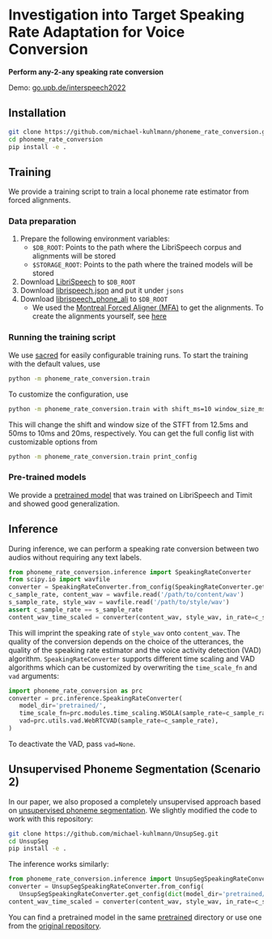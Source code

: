 # Investigation into Target Speaking Rate Adaptation for Voice Conversion

**Perform any-2-any speaking rate conversion**

Demo: [go.upb.de/interspeech2022](https://groups.uni-paderborn.de/nt/interspeech2022_vc/index.html)

## Installation
```bash
git clone https://github.com/michael-kuhlmann/phoneme_rate_conversion.git
cd phoneme_rate_conversion
pip install -e .
```

## Training
We provide a training script to train a local phoneme rate estimator from forced alignments.

### Data preparation
1. Prepare the following environment variables:
   - `$DB_ROOT`: Points to the path where the LibriSpeech corpus and alignments will be stored
    - `$STORAGE_ROOT`: Points to the path where the trained models will be stored
2. Download [LibriSpeech](https://www.openslr.org/12/) to `$DB_ROOT`
3. Download [librispeech.json](https://uni-paderborn.sciebo.de/s/f6xCGx1R4lXO24c) and put it under `jsons`
4. Download [librispeech_phone_ali](https://uni-paderborn.sciebo.de/s/f6xCGx1R4lXO24c) to `$DB_ROOT`
    - We used the [Montreal Forced Aligner (MFA)](https://github.com/MontrealCorpusTools/Montreal-Forced-Aligner) to 
      get the alignments. To create the alignments yourself, see [here](https://montreal-forced-aligner.readthedocs.io/en/latest/first_steps/index.html#first-steps-align-pretrained)

### Running the training script
We use [sacred](https://github.com/IDSIA/sacred) for easily configurable training runs. To start the training with the 
default values, use
```bash
python -m phoneme_rate_conversion.train
```
To customize the configuration, use
```bash
python -m phoneme_rate_conversion.train with shift_ms=10 window_size_ms=20
```
This will change the shift and window size of the STFT from 12.5ms and 50ms to 10ms and 20ms, respectively. You can get
the full config list with customizable options from
```bash
python -m phoneme_rate_conversion.train print_config
```

### Pre-trained models
We provide a [pretrained model](https://uni-paderborn.sciebo.de/s/f6xCGx1R4lXO24c) that was trained on LibriSpeech and 
Timit and showed good generalization.

## Inference
During inference, we can perform a speaking rate conversion between two audios without requiring any text labels.

```python
from phoneme_rate_conversion.inference import SpeakingRateConverter
from scipy.io import wavfile
converter = SpeakingRateConverter.from_config(SpeakingRateConverter.get_config(dict(model_dir='pretrained/')))
c_sample_rate, content_wav = wavfile.read('/path/to/content/wav')
s_sample_rate, style_wav = wavfile.read('/path/to/style/wav')
assert c_sample_rate == s_sample_rate
content_wav_time_scaled = converter(content_wav, style_wav, in_rate=c_sample_rate)
```
This will imprint the speaking rate of `style_wav` onto `content_wav`. The quality of the conversion depends on the 
choice of the utterances, the quality of the speaking rate estimator and the voice activity detection (VAD) algorithm. 
`SpeakingRateConverter` supports different time scaling and VAD algorithms which can be customized by overwriting the
`time_scale_fn` and `vad` arguments:
```python
import phoneme_rate_conversion as prc
converter = prc.inference.SpeakingRateConverter(
   model_dir='pretrained/',
   time_scale_fn=prc.modules.time_scaling.WSOLA(sample_rate=c_sample_rate),
   vad=prc.utils.vad.WebRTCVAD(sample_rate=c_sample_rate),
)
```
To deactivate the VAD, pass `vad=None`.

## Unsupervised Phoneme Segmentation (Scenario 2)
In our paper, we also proposed a completely unsupervised approach based on [unsupervised phoneme segmentation](https://github.com/felixkreuk/UnsupSeg).
We slightly modified the code to work with this repository:
```bash
git clone https://github.com/michael-kuhlmann/UnsupSeg.git
cd UnsupSeg
pip install -e .
```
The inference works similarly:
```python
from phoneme_rate_conversion.inference import UnsupSegSpeakingRateConverter
converter = UnsupSegSpeakingRateConverter.from_config(
   UnsupSegSpeakingRateConverter.get_config(dict(model_dir='pretrained/')))
content_wav_time_scaled = converter(content_wav, style_wav, in_rate=c_sample_rate)
```
You can find a pretrained model in the same [pretrained](https://uni-paderborn.sciebo.de/s/f6xCGx1R4lXO24c) directory 
or use one from the [original repository](https://github.com/felixkreuk/UnsupSeg).
